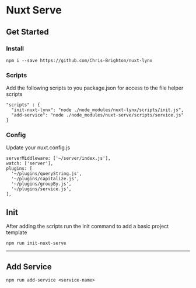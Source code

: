 # Nuxt Serve

## Get Started

### Install

```
npm i --save https://github.com/Chris-Brighton/nuxt-lynx
```

### Scripts

Add the following scripts to you package.json for access to the file helper scripts

```
"scripts" : {
  "init-nuxt-lynx": "node ./node_modules/nuxt-lynx/scripts/init.js",
  "add-service": "node ./node_modules/nuxt-serve/scripts/service.js"
}
```

### Config

Update your nuxt.config.js

```
serverMiddleware: ['~/server/index.js'],
watch: ['server'],
plugins: [
  '~/plugins/queryString.js',
  '~/plugins/capitalize.js',
  '~/plugins/groupBy.js',
  '~/plugins/service.js',
],
```

## Init

After adding the scripts run the init command to add a basic project template

```
npm run init-nuxt-serve
```

---

## Add Service

```
npm run add-service <service-name>
```
